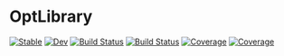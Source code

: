 # OptLibrary

[![Stable](https://img.shields.io/badge/docs-stable-blue.svg)](https://Song921012.github.io/OptLibrary.jl/stable/)
[![Dev](https://img.shields.io/badge/docs-dev-blue.svg)](https://Song921012.github.io/OptLibrary.jl/dev/)
[![Build Status](https://github.com/Song921012/OptLibrary.jl/actions/workflows/CI.yml/badge.svg?branch=master)](https://github.com/Song921012/OptLibrary.jl/actions/workflows/CI.yml?query=branch%3Amaster)
[![Build Status](https://ci.appveyor.com/api/projects/status/github/Song921012/OptLibrary.jl?svg=true)](https://ci.appveyor.com/project/Song921012/OptLibrary-jl)
[![Coverage](https://codecov.io/gh/Song921012/OptLibrary.jl/branch/master/graph/badge.svg)](https://codecov.io/gh/Song921012/OptLibrary.jl)
[![Coverage](https://coveralls.io/repos/github/Song921012/OptLibrary.jl/badge.svg?branch=master)](https://coveralls.io/github/Song921012/OptLibrary.jl?branch=master)
